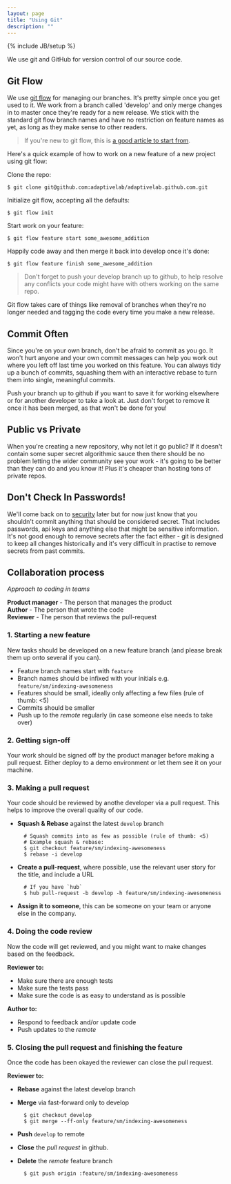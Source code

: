 ```yaml
---
layout: page
title: "Using Git"
description: ""
---
```

{% include JB/setup %}


We use git and GitHub for version control of our source code.


Git Flow
--------

We use [git flow](https://github.com/nvie/gitflow) for managing our branches.  It's pretty simple once you get used to it.  We work from a branch called 'develop' and only merge changes in to master once they're ready for a new release.  We stick with the standard git flow branch names and have no restriction on feature names as yet, as long as they make sense to other readers.

> If you're new to git flow, this is [a good article to start from](http://jeffkreeftmeijer.com/2010/why-arent-you-using-git-flow/).

Here's a quick example of how to work on a new feature of a new project using git flow:

Clone the repo:

    $ git clone git@github.com:adaptivelab/adaptivelab.github.com.git

Initialize git flow, accepting all the defaults:

    $ git flow init

Start work on your feature:

    $ git flow feature start some_awesome_addition

Happily code away and then merge it back into develop once it's done:

    $ git flow feature finish some_awesome_addition


> Don't forget to push your develop branch up to github, to help resolve any conflicts your code might have with others working on the same repo.

Git flow takes care of things like removal of branches when they're no longer needed and tagging the code every time you make a new release.


Commit Often
------------

Since you're on your own branch, don't be afraid to commit as you go.  It won't hurt anyone and your own commit messages can help you work out where you left off last time you worked on this feature.  You can always tidy up a bunch of commits, squashing them with an interactive rebase to turn them into single, meaningful commits.

Push your branch up to github if you want to save it for working elsewhere or for another developer to take a look at.  Just don't forget to remove it once it has been merged, as that won't be done for you!


Public vs Private
------------------

When you're creating a new repository, why not let it go public?  If it doesn't contain some super secret algorithmic sauce then there should be no problem letting the wider community see your work - it's going to be better than they can do and you know it!  Plus it's cheaper than hosting tons of private repos.


Don't Check In Passwords!
------------------------

We'll come back on to [security](/pages/security.html) later but for now just know that you shouldn't commit anything that should be considered secret.  That includes passwords, api keys and anything else that might be sensitive information.  It's not good enough to remove secrets after the fact either - git is designed to keep all changes historically and it's very difficult in practise to remove secrets from past commits.


Collaboration process
---------------------

*Approach to coding in teams*

**Product manager** - The person that manages the product  
**Author** - The person that wrote the code  
**Reviewer** - The person that reviews the pull-request

### 1. Starting a new feature

New tasks should be developed on a new feature branch (and please break them
up onto several if you can).

- Feature branch names start with `feature`
- Branch names should be infixed with your initials e.g. `feature/sm/indexing-awesomeness`
- Features should be small, ideally only affecting a few files (rule of thumb: &lt;5)
- Commits should be smaller
- Push up to the *remote* regularly (in case someone else needs to take over)

### 2. Getting sign-off

Your work should be signed off by the product manager before making a pull request. Either deploy to a demo environment or let them see it on your machine.

### 3. Making a pull request

Your code should be reviewed by anothe developer via a pull request. This helps to improve the overall quality of our code.

- **Squash & Rebase** against the latest `develop` branch

        # Squash commits into as few as possible (rule of thumb: <5)
        # Example squash & rebase:
        $ git checkout feature/sm/indexing-awesomeness
        $ rebase -i develop

- **Create a pull-request**, where possible, use the relevant user story for the title, and include a URL

        # If you have `hub`
        $ hub pull-request -b develop -h feature/sm/indexing-awesomeness

- **Assign it to someone**, this can be someone on your team or anyone else in the company.

### 4. Doing the code review

Now the code will get reviewed, and you might want to make changes based on the feedback.

**Reviewer to:**

- Make sure there are enough tests
- Make sure the tests pass
- Make sure the code is as easy to understand as is possible

**Author to:**

- Respond to feedback and/or update code
- Push updates to the *remote*

### 5. Closing the pull request and finishing the feature

Once the code has been okayed the reviewer can close the pull request.

**Reviewer to:**

- **Rebase** against the latest develop branch
- **Merge** via fast-forward only to develop

        $ git checkout develop
        $ git merge --ff-only feature/sm/indexing-awesomeness

- **Push** `develop` to remote
- **Close** the *pull request* in github.
- **Delete** the *remote* feature branch

        $ git push origin :feature/sm/indexing-awesomeness

